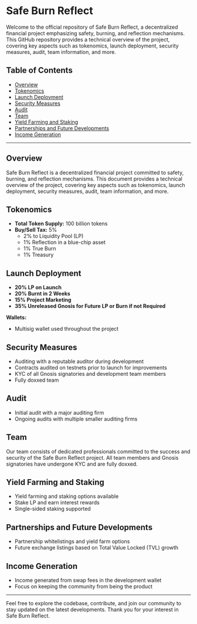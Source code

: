 # Safe Burn Reflect

Welcome to the official repository of Safe Burn Reflect, a decentralized financial project emphasizing safety, burning, and reflection mechanisms. This GitHub repository provides a technical overview of the project, covering key aspects such as tokenomics, launch deployment, security measures, audit, team information, and more.

## Table of Contents

- [Overview](#overview)
- [Tokenomics](#tokenomics)
- [Launch Deployment](#launch-deployment)
- [Security Measures](#security-measures)
- [Audit](#audit)
- [Team](#team)
- [Yield Farming and Staking](#yield-farming-and-staking)
- [Partnerships and Future Developments](#partnerships-and-future-developments)
- [Income Generation](#income-generation)

---

## Overview

Safe Burn Reflect is a decentralized financial project committed to safety, burning, and reflection mechanisms. This document provides a technical overview of the project, covering key aspects such as tokenomics, launch deployment, security measures, audit, team information, and more.

## Tokenomics

- **Total Token Supply:** 100 billion tokens
- **Buy/Sell Tax:** 5%
  - 2% to Liquidity Pool (LP)
  - 1% Reflection in a blue-chip asset
  - 1% True Burn
  - 1% Treasury

## Launch Deployment

- **20% LP on Launch**
- **20% Burnt in 2 Weeks**
- **15% Project Marketing**
- **35% Unreleased Gnosis for Future LP or Burn if not Required**

**Wallets:**
- Multisig wallet used throughout the project

## Security Measures

- Auditing with a reputable auditor during development
- Contracts audited on testnets prior to launch for improvements
- KYC of all Gnosis signatories and development team members
- Fully doxxed team

## Audit

- Initial audit with a major auditing firm
- Ongoing audits with multiple smaller auditing firms

## Team

Our team consists of dedicated professionals committed to the success and security of the Safe Burn Reflect project. All team members and Gnosis signatories have undergone KYC and are fully doxxed.

## Yield Farming and Staking

- Yield farming and staking options available
- Stake LP and earn interest rewards
- Single-sided staking supported

## Partnerships and Future Developments

- Partnership whitelistings and yield farm options
- Future exchange listings based on Total Value Locked (TVL) growth

## Income Generation

- Income generated from swap fees in the development wallet
- Focus on keeping the community from being the product

---

Feel free to explore the codebase, contribute, and join our community to stay updated on the latest developments. Thank you for your interest in Safe Burn Reflect.
